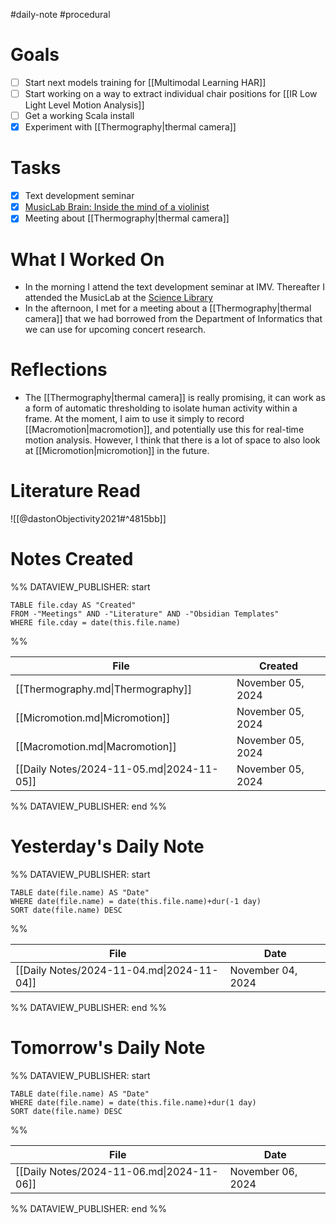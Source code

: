 #daily-note #procedural 

# Goals

- [ ] Start next models training for [[Multimodal Learning HAR]]
- [ ] Start working on a way to extract individual chair positions for [[IR Low Light Level Motion Analysis]]
- [ ] Get a working Scala install
- [x] Experiment with [[Thermography|thermal camera]]

# Tasks

- [x] Text development seminar
- [x] [MusicLab Brain: Inside the mind of a violinist](https://www.uio.no/ritmo/english/projects/musiclab/2024/brain/index.html)
- [x] Meeting about [[Thermography|thermal camera]]

# What I Worked On

- In the morning I attend the text development seminar at IMV. Thereafter I attended the MusicLab at the [Science Library](https://www.ub.uio.no/english/libraries/realfag/)
- In the afternoon, I met for a meeting about a [[Thermography|thermal camera]] that we had borrowed from the Department of Informatics that we can use for upcoming concert research.

# Reflections

- The [[Thermography|thermal camera]] is really promising, it can work as a form of automatic thresholding to isolate human activity within a frame. At the moment, I aim to use it simply to record [[Macromotion|macromotion]], and potentially use this for real-time motion analysis. However, I think that there is a lot of space to also look at [[Micromotion|micromotion]] in the future.

# Literature Read

![[@dastonObjectivity2021#^4815bb]]

# Notes Created


%% DATAVIEW_PUBLISHER: start
```dataview
TABLE file.cday AS "Created"
FROM -"Meetings" AND -"Literature" AND -"Obsidian Templates"
WHERE file.cday = date(this.file.name)
```
%%

| File                                      | Created           |
| ----------------------------------------- | ----------------- |
| [[Thermography.md\|Thermography]]         | November 05, 2024 |
| [[Micromotion.md\|Micromotion]]           | November 05, 2024 |
| [[Macromotion.md\|Macromotion]]           | November 05, 2024 |
| [[Daily Notes/2024-11-05.md\|2024-11-05]] | November 05, 2024 |

%% DATAVIEW_PUBLISHER: end %%

# Yesterday's Daily Note

%% DATAVIEW_PUBLISHER: start
```dataview
TABLE date(file.name) AS "Date"
WHERE date(file.name) = date(this.file.name)+dur(-1 day)
SORT date(file.name) DESC
```
%%

| File                                      | Date              |
| ----------------------------------------- | ----------------- |
| [[Daily Notes/2024-11-04.md\|2024-11-04]] | November 04, 2024 |

%% DATAVIEW_PUBLISHER: end %%
# Tomorrow's Daily Note

%% DATAVIEW_PUBLISHER: start
```dataview
TABLE date(file.name) AS "Date"
WHERE date(file.name) = date(this.file.name)+dur(1 day)
SORT date(file.name) DESC
```
%%

| File                                      | Date              |
| ----------------------------------------- | ----------------- |
| [[Daily Notes/2024-11-06.md\|2024-11-06]] | November 06, 2024 |

%% DATAVIEW_PUBLISHER: end %%


